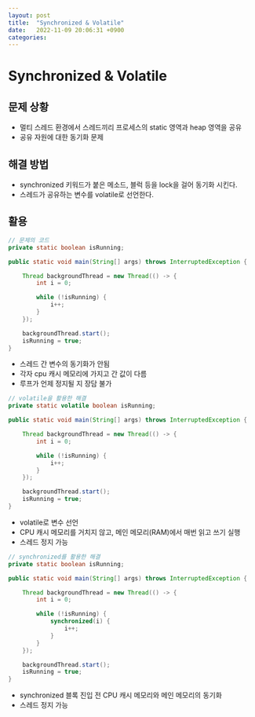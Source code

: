 ```yaml
---
layout: post
title:  "Synchronized & Volatile"
date:   2022-11-09 20:06:31 +0900
categories:
---
```

# Synchronized & Volatile
## 문제 상황
- 멀티 스레드 환경에서 스레드끼리 프로세스의 static 영역과 heap 영역을 공유
- 공유 자원에 대한 동기화 문제

## 해결 방법
- synchronized 키워드가 붙은 메소드, 블럭 등을 lock을 걸어 동기화 시킨다.
- 스레드가 공유하는 변수를 volatile로 선언한다.

## 활용
```java
// 문제의 코드
private static boolean isRunning;

public static void main(String[] args) throws InterruptedException {

    Thread backgroundThread = new Thread(() -> {
        int i = 0;

        while (!isRunning) {
            i++;
        }
    });

    backgroundThread.start();
    isRunning = true;
}
```
- 스레드 간 변수의 동기화가 안됨
- 각자 cpu 캐시 메모리에 가지고 간 값이 다름
- 루프가 언제 정지될 지 장담 불가

```java
// volatile을 활용한 해결
private static volatile boolean isRunning;

public static void main(String[] args) throws InterruptedException {

    Thread backgroundThread = new Thread(() -> {
        int i = 0;

        while (!isRunning) {
            i++;
        }
    });

    backgroundThread.start();
    isRunning = true;
}

```
- volatile로 변수 선언
- CPU 캐시 메모리를 거치지 않고, 메인 메모리(RAM)에서 매번 읽고 쓰기 실행
- 스레드 정지 가능


```java
// synchronized를 활용한 해결
private static boolean isRunning;

public static void main(String[] args) throws InterruptedException {

    Thread backgroundThread = new Thread(() -> {
        int i = 0;

        while (!isRunning) {
            synchronized(i) {
                i++;
            }
        }
    });

    backgroundThread.start();
    isRunning = true;
}

```
- synchronized 블록 진입 전 CPU 캐시 메모리와 메인 메모리의 동기화
- 스레드 정지 가능